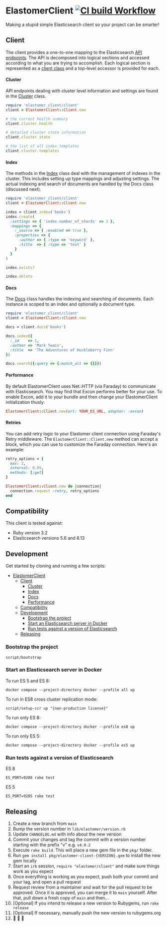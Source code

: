 # ElastomerClient [![CI build Workflow](https://github.com/github/elastomer-client/actions/workflows/main.yml/badge.svg)](https://github.com/github/elastomer-client/actions/workflows/main.yml)

Making a stupid simple Elasticsearch client so your project can be smarter!

## Client

The client provides a one-to-one mapping to the Elasticsearch [API
endpoints](https://www.elastic.co/guide/en/elasticsearch/reference/current/index.html).
The API is decomposed into logical sections and accessed according to what you
are trying to accomplish. Each logical section is represented as a [client
class](lib/elastomer_client/client) and a top-level accessor is provided for each.

#### Cluster

API endpoints dealing with cluster level information and settings are found in
the [Cluster](lib/elastomer_client/client/cluster.rb) class.

```ruby
require 'elastomer_client/client'
client = ElastomerClient::Client.new

# the current health summary
client.cluster.health

# detailed cluster state information
client.cluster.state

# the list of all index templates
client.cluster.templates
```

#### Index

The methods in the [Index](lib/elastomer_client/client/index.rb) class deal with the
management of indexes in the cluster. This includes setting up type mappings
and adjusting settings. The actual indexing and search of documents are
handled by the Docs class (discussed next).

```ruby
require 'elastomer_client/client'
client = ElastomerClient::Client.new

index = client.index('books')
index.create(
  :settings => { 'index.number_of_shards' => 3 },
  :mappings => {
    :_source => { :enabled => true },
    :properties => {
      :author => { :type => 'keyword' },
      :title  => { :type => 'text' }
    }
  }
)

index.exists?

index.delete
```

#### Docs

The [Docs](lib/elastomer_client/client/docs.rb) class handles the indexing and
searching of documents. Each instance is scoped to an index and optionally a
document type.

```ruby
require 'elastomer_client/client'
client = ElastomerClient::Client.new

docs = client.docs('books')

docs.index({
  :_id    => 1,
  :author => 'Mark Twain',
  :title  => 'The Adventures of Huckleberry Finn'
})

docs.search({:query => {:match_all => {}}})
```

#### Performance

By default ElastomerClient uses Net::HTTP (via Faraday) to communicate with
Elasticsearch. You may find that Excon performs better for your use. To enable
Excon, add it to your bundle and then change your ElastomerClient initialization
thusly:

```ruby
ElastomerClient::Client.new(url: YOUR_ES_URL, adapter: :excon)
```

#### Retries

You can add retry logic to your Elastomer client connection using Faraday's Retry middleware. The `ElastomerClient::Client.new` method can accept a block, which you can use to customize the Faraday connection. Here's an example:

```ruby
retry_options = {
  max: 2,
  interval: 0.05,
  methods: [:get]
}

ElastomerClient::Client.new do |connection|
  connection.request :retry, retry_options
end
```

## Compatibility

This client is tested against:

- Ruby version 3.2
- Elasticsearch versions 5.6 and 8.13

## Development

Get started by cloning and running a few scripts:

- [ElastomerClient ](#elastomerclient-)
  - [Client](#client)
      - [Cluster](#cluster)
      - [Index](#index)
      - [Docs](#docs)
      - [Performance](#performance)
  - [Compatibility](#compatibility)
  - [Development](#development)
    - [Bootstrap the project](#bootstrap-the-project)
    - [Start an Elasticsearch server in Docker](#start-an-elasticsearch-server-in-docker)
    - [Run tests against a version of Elasticsearch](#run-tests-against-a-version-of-elasticsearch)
  - [Releasing](#releasing)

### Bootstrap the project

```
script/bootstrap
```

### Start an Elasticsearch server in Docker

To run ES 5 and ES 8:
```
docker compose --project-directory docker --profile all up
```

To run in ES8 cross cluster replication mode:
```
script/setup-ccr up "{non-production license}"
```

To run only ES 8:
```
docker compose --project-directory docker --profile es8 up
```

To run only ES 5:
```
docker compose --project-directory docker --profile es5 up
```

### Run tests against a version of Elasticsearch

ES 8
```
ES_PORT=9208 rake test
```

ES 5
```
ES_PORT=9205 rake test
```

## Releasing

1. Create a new branch from `main`
1. Bump the version number in `lib/elastomer/version.rb`
1. Update `CHANGELOG.md` with info about the new version
1. Commit your changes and tag the commit with a version number starting with the prefix "v" e.g. `v4.0.2`
1. Execute `rake build`. This will place a new gem file in the `pkg/` folder.
1. Run `gem install pkg/elastomer-client-{VERSION}.gem` to install the new gem locally
1. Start an `irb` session, `require "elastomer/client"` and make sure things work as you expect
1. Once everything is working as you expect, push both your commit and your tag, and open a pull request
1. Request review from a maintainer and wait for the pull request to be approved. Once it is approved, you can merge it to `main` yourself. After that, pull down a fresh copy of `main` and then...
1. [Optional] If you intend to release a new version to Rubygems, run `rake release`
1. [Optional] If necessary, manually push the new version to rubygems.org
1. 🕺 💃 🎉
